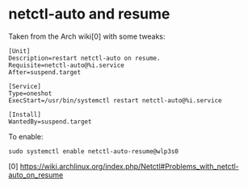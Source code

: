 # netctl-auto and resume

Taken from the Arch wiki[0] with some tweaks:

```
[Unit]
Description=restart netctl-auto on resume.
Requisite=netctl-auto@%i.service
After=suspend.target

[Service]
Type=oneshot
ExecStart=/usr/bin/systemctl restart netctl-auto@%i.service

[Install]
WantedBy=suspend.target
```

To enable:

```
sudo systemctl enable netctl-auto-resume@wlp3s0
```

[0] https://wiki.archlinux.org/index.php/Netctl#Problems_with_netctl-auto_on_resume